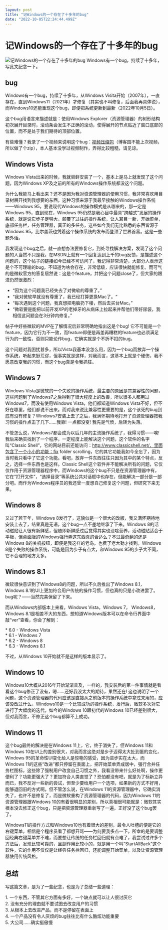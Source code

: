 ```yaml
---
layout: post
title: "记Windows的一个存在了十多年的bug"
date: "2022-10-05T22:24:44.499Z"
---
```

记Windows的一个存在了十多年的bug
=====================

![记Windows的一个存在了十多年的bug](https://img2022.cnblogs.com/blog/379997/202210/379997-20221005225417697-76625540.png) Windows有一个bug，持续了十多年，写此文纪念一下。

bug
---

Windows有一个bug，持续了十多年，从Windows Visita开始（2007年），一直存在，直到Windows11（2021年）才修复（其实也不叫修复，后面我再具体说），而Windows10还能重现这个bug，即便把系统更新到最新（2022年10月5日）。

这个bug用语言来描述就是：使用Windows Explorer（资源管理器）的树形结构初次展开目录时，滚动条会发生不正确的滚动，使得展开的节点贴近了窗口底部的位置，而不是处于我们期待的顶部位置。

有些难懂？我录了一个视频来说明这个bug：[视频压缩包](https://files.cnblogs.com/files/guogangj/Windows%E6%8C%81%E7%BB%AD%E4%BA%86%E5%8D%81%E5%87%A0%E5%B9%B4%E7%9A%84bug.zip?t=1664980282)（博客园不能上次视频，所以做了个zip），本人基本没学过视频制作，弄得比较粗糙，请见谅。

Windows Vista
-------------

Windows Vista出来的时候，我就尝鲜安装了一个，基本上是马上就发现了这个问题，因为Windows XP及之前的所有的Windows操作系统都没这个问题。

为什么我能马上看出来？还不是因为我对资源管理器的使用习惯，我非常喜欢用目录树展开找到我想要的东西，这种习惯来源于我最早接触的Windows操作系统——Windows 95，要说现代Windows的操作模式是从哪来的，那一定是Windows 95，直到现在，Windows 95仍然是我心目中最具“跨越式”发展的操作系统，就是说它步子足够大，颠覆了过往的操作系统，让人耳目一新，开始菜单，底部任务栏，任务管理器，真正的多任务，这些如今我们无比熟悉的东西皆源于Windows 95，比尔盖茨也凭着这个操作系统的发布而登顶了世界首富。这是一些题外话。

我发现这个bug之后，就一直想办法要修复它，到处寻找解决方案，发现了这个问题的人当然不只是我，在MSDN上就有一个回复达到上千的bug反馈，是描述这个问题的，这个帖子的链接如今已经不可访问了，我记得非常清楚，大部分人表示这是个不可理喻的bug，不知道为啥会存在，非常低级，应该很快就能修复。而可气的是微软官方的答复居然说：这是个feature，并把这个问题close了，但大家的跟进仍然很激烈：

*   “因为这个问题我已经失去了对微软的尊重了。”
*   “我对微软早就没有尊重了，我已经打算更换Mac了。“
*   “每次遇到这个问题，我真想把电脑扔下楼，然后去买台Mac。”
*   “微软要是能把以前开发XP的老掉牙的从病床上拉起来并帮他们带好尿袋，我相信这问题会在3分钟内修复。”

帖子中好些微软的MVP在了解情况后非常明确地指出这是个bug! 它不可能是一个feature，因为它行为不一致，而feature即便是再差再糟糕的feature也必须满足行为的一致性，否则只能论作bug，它确实就是个不折不扣的bug。

这个问题对我困扰甚多，所以Vista我基本没怎么用，因为一个bug而放弃一个操作系统，听起来挺荒谬，但事实就是这样，对我而言，这基本上就是个硬伤，我不愿意改变我的习惯，而这个bug真是令我抓狂。

Windows 7
---------

Windows Vista是微软的一个失败的操作系统，最主要的原因是其兼容性的问题，这些问题到了Windows7之后得到了很大程度上的改善，所以很多人都用过Windows7，而没有使用Windows Vista，他们都知道Windows Vista不好，但不好在哪里，他们都说不出来。而对我来说比兼容性更重要的是，这个该死的bug到底有没有修复？Windows7安装上去了之后，我满怀期待地打开了资源管理器按我习惯的操作点击了几下……我靠! 一点都没变! 我先是气愤，后转为失落。

不管怎么说，Windows7都会成为以后几年的主流操作系统了，我得习惯——唉! 我后来确实找到了一个程序，一定程度上能解决这个问题，这个软件的名字叫“Classic Shell”，它的网站目前还能访问：http://www.classicshell.net/，里面包含了一个小小的功能：fix folder scrolling，它的其它功能我如今全忘了，因为当时我只看中了它这个功能。看吧，放弃一件东西往往只因为其中的某个特点，反之，选择一件东西也是这样。Classic Shell这个软件并不能解决所有的问题，它仅仅作用于资源管理器程序中，而Windows的这个bug不只是在资源管理器中有，它在“打开文件”，“选择目录”等系统公共对话框中也存在，但能解决一部分是一部分吧。而作为Windows程序员的我还曾一度想自己修复这个问题，但研究下来无果。

Windows 8
---------

又过了若干年，Windows 8发行了，这貌似是一个很大的改版，我又满怀期待地安装上去了，结果真是无语，这个bug一点不差地继承了下来。Windows 8的活动磁贴让人很有新鲜感，但随即新鲜感过后觉得其实也没啥营养，活动磁贴适合于平板，但桌面版的Windows强行弄这东西真的合适么？不过最奇葩的还是Windows 8的关机按钮，即便是我这样的老鸟，也费了老大劲才找到。Windows 8是个失败的操作系统，可能是因为步子有点大，和Windows 95的步子大不同，它不合理的地方太多。

Windows 8.1
-----------

微软很快意识到了Windows8的问题，所以不久后推出了Windows 8.1，Windows 8.1的UI上更加符合用户传统的操作习惯，但也真的只是小改进罢了。bug呢？——当然完美保留了下来。

而从Windows内部版本上来看，Windows Vista，Windows 7， Windows8，Windows 8.1是相差不大的东西，想知道Windows版本可以在命令行界面中敲“ver”查看，你会了解到：

\* 6.0 - Windows Vista  
\* 6.1 - Windows 7  
\* 6.2 - Windows 8  
\* 6.3 - Windows 8.1

不过，从Windows 10开始就不是这样的版本显示了。

Windows 10
----------

Windows10大概从2016年开始渐渐普及，一样的，我安装后的第一件事情就是看看这个bug修正了没有，嗯……还好我没太大的期待，果然还在! 这也说明了一个问题，这个资源管理器的代码应该是直接从之前版本的操作系统中拿过来用的，应该没改过什么。Windows10是一个比较成功的操作系统，发行后，微软多次对它进行了大幅度的迭代，如今的Windows 10跟初代的Windows 10已经差别很大，但对我而言，不修正这个bug都算不上成功。

Windows 11
----------

这个bug最终的解决是在Windows 11上，它，终于消失了，但Windows 11和Windows 10在UI上的差别很大，对我而言这绝对是步子迈得太大扯到蛋的变化，Windows 95的革命性UI变化给人是惊艳的感受，因为进步实在太大，而Windows 11的这些“改进”都只停留在表面上，把开始菜单弄成居中，强行合并任务栏图标，这些除了强制用户改变自己习惯之外，我看没带来什么好处啊，操作更便利了？功能更强大了？更加符合人类直觉了？恐怕都没有吧，就是为了标新立异而已，我不反对一些新的尝试，但至少要给用户一个选项，如果新的方式不好用，能够退回旧的方式啊。但不管怎么说，在Windows 11的资源管理器中，它确实消失了，也许不是修复了，而是微软重构了资源管理器的代码，因为Windows 11的资源管理器跟Windows 10的有着很明显的差别，所以真相很可能就是：微软其实根本没去修正这个bug，只是把资源管理器重新写了一遍，正好没了这个bug罢了。

Windows11的操作方式和Windows10也有着很大的差别，最令人吐槽的便是它的右键菜单，相信是个程序员看了都想开骂——为何要我多点一下。所幸的是要调整回经典右键菜单并不难，而要想让传统的任务栏回归就有点难了，我尝试过许多个方法后，发现比较可靠的，且副作用比较小的，就是用一个叫“StartAllBack”这个软件，它的作用不仅仅是让经典任务栏回归，还能调整开始菜单，以及让资源管理器使用传统风格。

总结
--

写这篇文章，是为了一些纪念，也是为了总结一些道理：

1\. 一个东西，不管其它方面有多好，一个缺点就可以让人很讨厌它  
2\. 没有充分的理由就不要试图去改变用户的习惯  
3\. 从根本上去改进产品，而不是停留在表面上  
4\. 一个产品没有令人厌烦的bug往往比有什么酷炫功能重要  
5\. 大公司……确实挺傲慢
